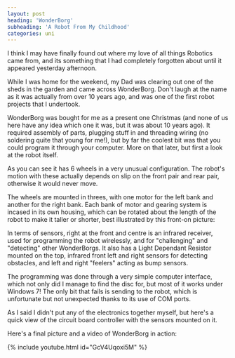 ```yaml
---
layout: post
heading: 'WonderBorg'
subheading: 'A Robot From My Childhood'
categories: uni
---
```


I think I may have finally found out where my love of all things Robotics came from, and its something that I had completely forgotten about until it appeared yesterday afternoon.

While I was home for the weekend, my Dad was clearing out one of the sheds in the garden and came across WonderBorg. Don't laugh at the name as it was actually from over 10 years ago, and was one of the first robot projects that I undertook.

WonderBorg was bought for me as a present one Christmas (and none of us here have any idea which one it was, but it was about 10 years ago). It required assembly of parts, plugging stuff in and threading wiring (no soldering quite that young for me!), but by far the coolest bit was that you could program it through your computer. More on that later, but first a look at the robot itself.

<!-- Replace missing image from http://media.chris-alexander.co.uk/wp-content/uploads/2009/09/26092009-300x225.jpg -->

As you can see it has 6 wheels in a very unusual configuration. The robot's motion with these actually depends on slip on the front pair and rear pair, otherwise it would never move.

The wheels are mounted in threes, with one motor for the left bank and another for the right bank. Each bank of motor and gearing system is incased in its own housing, which can be rotated about the length of the robot to make it taller or shorter, best illustrated by this front-on picture:

<!-- Replace missing image from http://media.chris-alexander.co.uk/wp-content/uploads/2009/09/26092009003-300x225.jpg -->

In terms of sensors, right at the front and centre is an infrared receiver, used for programming the robot wirelessly, and for "challenging" and "detecting" other WonderBorgs. It also has a Light Dependant Resistor mounted on the top, infrared front left and right sensors for detecting obstacles, and left and right "feelers" acting as bump sensors.

<!-- Replace missing image from http://media.chris-alexander.co.uk/wp-content/uploads/2009/09/26092009004-300x225.jpg -->

The programming was done through a very simple computer interface, which not only did I manage to find the disc for, but most of it works under Windows 7! The only bit that fails is sending to the robot, which is unfortunate but not unexpected thanks to its use of COM ports.

<!-- Replace missing image from http://media.chris-alexander.co.uk/wp-content/uploads/2009/09/26092009001-300x225.jpg -->

As I said I didn't put any of the electronics together myself, but here's a quick view of the circuit board controller with the sensors mounted on it.

<!-- Replace missing image from http://media.chris-alexander.co.uk/wp-content/uploads/2009/09/26092009005-300x225.jpg -->

Here's a final picture and a video of WonderBorg in action:

<!-- Replace missing image from http://media.chris-alexander.co.uk/wp-content/uploads/2009/09/26092009002-300x225.jpg -->

{% include youtube.html id="GcV4Uqoxi5M" %}
